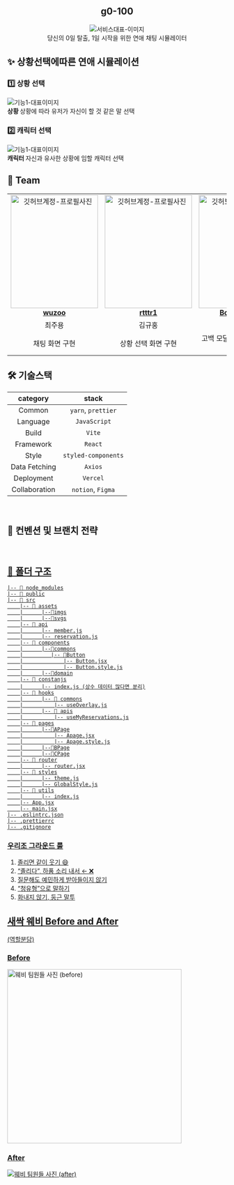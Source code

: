 <div align="center">

<h2>g0-100</h2>

<img src="https://velog.velcdn.com/images/wuzoo/post/ece075fe-9eb4-4d91-a303-169e3510b09a/image.png"  alt="서비스대표-이미지" />
<div>당신의 0일 탈출, 1일 시작을 위한 연애 채팅 시뮬레이터</div>

</div>

<h2> ✨ 상황선택에따른 연애 시뮬레이션 </h2>

<h3> 1️⃣ 상황 선택  </h3>
<img src=""  alt="기능1-대표이미지" />
<div ><strong> 상황 </strong> 상황에 따라 유저가 자신이 할 것 같은 말 선택 <br/></div>

<h3> 2️⃣ 캐릭터 선택 </h3>
<img src=""  alt="기능1-대표이미지" />
<div ><strong> 캐릭터 </strong> 자신과 유사한 상황에 임할 캐릭터 선택 <br/></div>

<h2> 👥 Team </h2>

<table align="center">
    <tr align="center">
      <td style="min-width: 150px;">
            <a href="https://github.com/wuzoo">
              <img src="https://velog.velcdn.com/images/wuzoo/post/e1aa298f-865b-4656-a2f0-9928e8c27427/image.jpeg" style="object-fit: cover;"  width="200" height="260" alt="깃허브계정-프로필사진">
              <br />
              <b>wuzoo</b>
            </a>
        </td>
      <td style="min-width: 150px;">
            <a href="https://github.com/rtttr1">
              <img src="https://velog.velcdn.com/images/wuzoo/post/1267de69-f006-4937-9779-f4edd9d9015c/image.jpeg"  style="object-fit: cover;" width="200" height="260" alt="깃허브계정-프로필사진">
              <br />
              <b>rtttr1</b>
            </a>
        </td>
      <td style="min-width: 150px;">
            <a href="https://github.com/Bowoon1216">
              <img src="https://velog.velcdn.com/images/wuzoo/post/24f509b0-cafd-4f49-9136-7393152e067d/image.jpeg" style="object-fit: cover;"  width="200" height="260" alt="깃허브계정-프로필사진">
              <br />
              <b>Bowoon1216</b>
            </a>
        </td>
        <td style="min-width: 150px;">
            <a href="https://github.com/yarimu">
              <img src="https://velog.velcdn.com/images/wuzoo/post/1becdd84-1287-4498-ad9d-8ded81e8ca5e/image.jpeg" style="object-fit: cover;"  width="200" height="260" alt="깃허브계정-프로필사진">
              <br />
              <b>yarimu</b>
            </a>
        </td>
    </tr>
    <tr align="center">
       <td>
            최주용 <br/>
      </td>
       <td>
            김규홍 <br/>
      </td>
       <td>
            정보운 <br/>
      </td>
       <td>
            이예림 <br/>
      </td>
    </tr>
  	<tr align="center">
       <td>
        	채팅 화면 구현 <br/>
      </td>
       <td>
            상황 선택 화면 구현 <br/>
      </td>
       <td>
            고백 모달 구현, 결과 화면 구현 <br/>
      </td>
       <td>
           스플래쉬 화면 구현, 캐릭터 선택 화면 구현  <br/>
      </td>
    </tr>
</table>

<h2> 🛠 기술스택 </h2>

| **category**  |      **stack**      |
| :-----------: | :-----------------: |
|    Common     | `yarn`, `prettier`  |
|   Language    |    `JavaScript`     |
|     Build     |       `Vite`        |
|   Framework   |       `React`       |
|     Style     | `styled-components` |
| Data Fetching |       `Axios`       |
|  Deployment   |      `Vercel`       |
| Collaboration |  `notion`, `Figma`  |

<br/>

<h2>  📄 컨벤션 및 브랜치 전략 </h2>

<a href="https://brazen-megaraptor-edf.notion.site/be17570176624b3e82072d941c7f75fc?pvs=4" />

<br/>

<h2> 📁 폴더 구조 </h2>

```
|-- 📁 node_modules
|-- 📁 public
|-- 📁 src
	|-- 📁 assets
	|      |--📁imgs
	|      |--📁svgs
	|-- 📁 api
	|      |-- member.js
	|      |-- reservation.js
	|-- 📁 components
	|      |--📁commons
	|         |-- 📁Button
	|             |-- Button.jsx
	|             |-- Button.style.js
	|      |--📁domain
	|-- 📁 constanjs
	|      |-- index.js (상수 데이터 많다면 분리)
	|-- 📁 hooks
	|      |-- 📁 commons
	|          |-- useOverlay.js
	|      |-- 📁 apis
	|          |-- useMyReservations.js
	|-- 📁 pages
	|      |--📁APage
	|		   |-- Apage.jsx
	|		   |-- Apage.style.js
	|      |--📁BPage
	|      |--📁CPage
	|-- 📁 router
	|      |-- router.jsx
	|-- 📁 styles
	|      |-- theme.js
	|      |-- GlobalStyle.js
	|-- 📁 utils
	|      |-- index.js
	|-- App.jsx
	|-- main.jsx
|-- .eslintrc.json
|-- .prettierrc
|-- .gitignore
```

<h3>우리조 그라운드 룰</h3>

1. 졸리면 같이 웃기 😄
2. “졸리다”, 하품 소리 내서 ← ❌
3. 질문해도 예민하게 받아들이지 않기
4. “청유형”으로 말하기
5. 화내지 않기, 둥근 말투

<h2> 새싹 웨비 Before and After</h2> <td>
            (역할분담) <br/>
      </td>
<h3>Before</h3>
<img style="object-fit: cover;" src="https://velog.velcdn.com/images/wuzoo/post/cc188ea3-93ec-45f9-b40c-1713dc394636/image.jpeg" alt="웨비 팀원들 사진 (before)" width="400" height="400" />
 
<h3>After</h3>
<img src="![애프터사진](https://github.com/NOW-SOPT-SOPKATHON-WEB2/WEB2_FE/assets/157878428/3048a98a-95b6-4147-b1b7-90d800840e83)
" alt="웨비 팀원들 사진 (after)"/>

